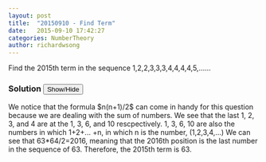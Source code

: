 ```yaml
---
layout: post
title:  "20150910 - Find Term"
date:   2015-09-10 17:42:27
categories: NumberTheory 
author: richardwsong
---
```

Find the 2015th term in the sequence 1,2,2,3,3,3,4,4,4,4,5,……

### Solution <button>Show/Hide</button>

<solution>
We notice that the formula $n(n+1)/2$ can come in handy for this question because we are dealing with the sum of numbers. We see that the last 1, 2, 3, and 4 are at the 1, 3, 6, and 10 rescpectively. 1, 3, 6, 10 are also the numbers in which 1+2+... +n, in which n is the number, (1,2,3,4,...) We can see that 63*64/2=2016, meaning that the 2016th position is the last number in the sequence of 63. Therefore, the 2015th term is 63.
</solution>


